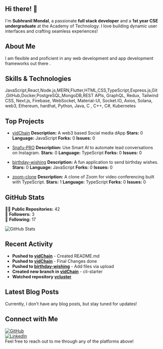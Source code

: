 ## Hi there! 👋

I'm **Subhranil Mondal**, a passionate **full stack developer** and a **1st year CSE undergraduate** at the Academy of Technology. I love building dynamic user interfaces and crafting seamless experiences!

## About Me

I am flexible and  proficient in any web development and app development frameworks out there .

## Skills & Technologies

JavaScript,React,Node.js,MERN,Flutter,HTML,CSS,TypeScript,Express.js,Git,GitHub,Docker,PostgreSQL,MongoDB,REST APIs, GraphQL, Redux, Tailwind CSS, Next.js, Firebase, WebSocket, Material-UI, Socket.IO, Axios, Solana, web3, Ethereum, hardhat, Python, Java, C , C++, C#, Kubernetes

## Top Projects

- [vidChain](https://github.com/extremecoder-rgb/vidChain) 
  **Description:** A web3 based Social media dApp 
  **Stars:** 0 
  **Language:** JavaScript 
  **Forks:** 0 
  **Issues:** 0

- [Snafu-PRO](https://github.com/extremecoder-rgb/Snafu-PRO) 
  **Description:** Use Smart AI to automate lead conversations on Instagram. 
  **Stars:** 0 
  **Language:** TypeScript 
  **Forks:** 0 
  **Issues:** 0

- [birthday-wishing](https://github.com/extremecoder-rgb/birthday-wishing) 
  **Description:** A fun application to send birthday wishes. 
  **Stars:** 0 
  **Language:** JavaScript 
  **Forks:** 0 
  **Issues:** 0

- [zoom-clone](https://github.com/extremecoder-rgb/zoom-clone) 
  **Description:** A clone of Zoom for video conferencing built with TypeScript. 
  **Stars:** 1 
  **Language:** TypeScript 
  **Forks:** 0 
  **Issues:** 0

## GitHub Stats

👨‍💻 **Public Repositories:** 42  
👥 **Followers:** 3  
🔗 **Following:** 17  

![GitHub Stats](https://github-readme-stats.vercel.app/api?username=extremecoder-rgb&show_icons=true&theme=radical)

## Recent Activity

- **Pushed to [vidChain](https://github.com/extremecoder-rgb/vidChain)** - Created README.md  
- **Pushed to [vidChain](https://github.com/extremecoder-rgb/vidChain)** - Final Changes done  
- **Pushed to [birthday-wishing](https://github.com/extremecoder-rgb/birthday-wishing)** - Add files via upload  
- **Created new branch in [vidChain](https://github.com/extremecoder-rgb/vidChain)** - cli-starter  
- **Watched repository [vcluster](https://github.com/loft-sh/vcluster)**

## Latest Blog Posts

Currently, I don't have any blog posts, but stay tuned for updates!

## Connect with Me

[![GitHub](https://img.shields.io/badge/GitHub-extremecoder--rgb-black?style=flat&logo=github)](https://github.com/extremecoder-rgb)  
[![LinkedIn](https://img.shields.io/badge/LinkedIn-extremecoder--rgb-blue?style=flat&logo=linkedin)](https://www.linkedin.com/in/subhranil-mondal-537433318/)  
Feel free to reach out to me through any of the platforms above!
